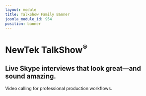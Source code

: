 ```yaml
---
layout: module
title: TalkShow Family Banner
joomla_module_id: 954
position: banner
---
```

<!-- Module: TalkShow Family Banner -->
<div class="content-container clearfix">
	<h1>NewTek TalkShow<sup>®</sup>
	</h1>
	<h2>Live Skype interviews that look great—and sound amazing.</h2>
	<p class="sub-heading">Video calling for professional production workflows.</p>
</div>
